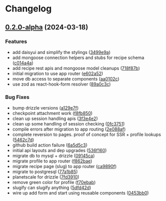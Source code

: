 # Changelog

## [0.2.0-alpha](https://github.com/bensandee/dinnermix/compare/dinnermix-v0.1.0...dinnermix-v0.2.0-alpha) (2024-03-18)


### Features

* add daisyui and simplify the stylings ([3499e9a](https://github.com/bensandee/dinnermix/commit/3499e9a7ebde273370127f233ad85b0434bd671e))
* add mongoose connection helpers and stubs for recipe schema ([c014a4a](https://github.com/bensandee/dinnermix/commit/c014a4acc5c9e3d65f0fbe23a32ace73e9b56108))
* add recipe rest apis and mongoose model cleanups ([718f87b](https://github.com/bensandee/dinnermix/commit/718f87befd7e4f43cfc54b65303c9bddaf1d4784))
* initial migration to use app router ([e602a52](https://github.com/bensandee/dinnermix/commit/e602a523b00d25d36dda61a74601bad73117d58c))
* move db access to separate components ([aa0102c](https://github.com/bensandee/dinnermix/commit/aa0102c16da33dee905b8f0d65ddd81cf9115c81))
* use zod as react-hook-form resolver ([89a0c3c](https://github.com/bensandee/dinnermix/commit/89a0c3c53762ee6d26eacb99c374668ab21dbb9d))


### Bug Fixes

* bump drizzle versions ([a129e7f](https://github.com/bensandee/dinnermix/commit/a129e7f3c2da9d4e77df8f2a2290c7e61153215f))
* checkpoint attachment work ([f8fb850](https://github.com/bensandee/dinnermix/commit/f8fb8509410262782ac855168323b4b317fccb8c))
* clean up session handling apis ([3f3e4e2](https://github.com/bensandee/dinnermix/commit/3f3e4e275c46e1037a1f8ff55d83d634999778e1))
* clean up some handling of session checking ([0fc3751](https://github.com/bensandee/dinnermix/commit/0fc37517c840acba4457bd8eaec3ae6d9f8a3690))
* compile errors after migration to app routing ([2e088af](https://github.com/bensandee/dinnermix/commit/2e088af86e5e0174ff7a6ae4034ee174c8fdae68))
* complete reversion to pages. proof of concept for SSR + profile lookups ([5462c7d](https://github.com/bensandee/dinnermix/commit/5462c7dd8ab58f5be7148ab00f8db58ffe893936))
* github build action failure ([6a5d5c3](https://github.com/bensandee/dinnermix/commit/6a5d5c3b8a9387b4caff452801365c2fce515166))
* initial api layouts and dep upgrades ([536f160](https://github.com/bensandee/dinnermix/commit/536f160744e2e57781392e5069a7cd188434ed90))
* migrate db to mysql + drizzle ([09145ca](https://github.com/bensandee/dinnermix/commit/09145ca438b75105ac65fe40eb72eeb851ec7b82))
* migrate profile to app router ([f862bae](https://github.com/bensandee/dinnermix/commit/f862bae54d63dbca3312608576ec1b5475cdff95))
* migrate recipe page (slug) to app router ([ca9890f](https://github.com/bensandee/dinnermix/commit/ca9890fbded7d9246fe3f80225404de6f67ad1f5))
* migrate to postgresql ([77a1b85](https://github.com/bensandee/dinnermix/commit/77a1b8522b33cec4a4d4f2bc112a0268a2dcb961))
* planetscale for drizzle ([7fd3910](https://github.com/bensandee/dinnermix/commit/7fd391032e282eec360f80f5db176299ca760835))
* remove green color for profile ([f70ebab](https://github.com/bensandee/dinnermix/commit/f70ebabb92f0738ab9f6df3dfac0ecd8b2287573))
* slugify can slugify anything ([5dfd42d](https://github.com/bensandee/dinnermix/commit/5dfd42d0a0247681437b18377da6a556e671ecb2))
* wire up add form and start using reusable components ([0453bb0](https://github.com/bensandee/dinnermix/commit/0453bb001cd2920a12bd52ac75c5646ff2c609e4))
